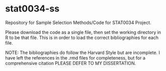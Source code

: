# stat0034-ss
Repository for Sample Selection Methods/Code for STAT0034 Project.

Please download the code as a single file, then set the working directory in R to be that file. This is in order to load the correct bibliographies for each file.

NOTE: The bibliographies do follow the Harvard Style but are incomplete. I have left the references in the .rmd files for completeness, but for a comprehensive citation PLEASE DEFER TO MY DISSERTATION. 

